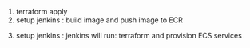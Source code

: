 1. terraform apply
2. setup jenkins : build image and push image to ECR
>
> 
> 
> 
3. setup jenkins : jenkins will run: terraform and provision ECS services
>
> 
> 
> 